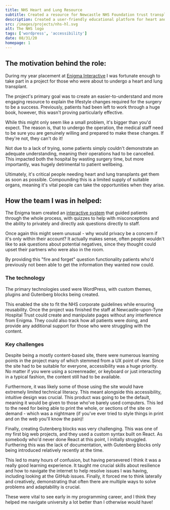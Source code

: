 ```yaml
---
title: NHS Heart and Lung Resource
subtitle: Created a resource for Newcastle NHS Foundation trust transplant patients
description: Created a user-friendly educational platform for heart and lung transplant patients, simplifying the post-operation adjustment by outlining necessary lifestyle changes. Accessibility and intuitive design were essential to accommodate varying technical literacy and maximise the site's benefit for all users.
src: /images/projects/nhs-hl.svg
alt: The NHS logo
tags: ['wordpress', 'accessibility']
date: 08/31/20
homepage: 1
---
```


## The motivation behind the role:

During my year placement at [Enigma Interactive](https://www.enigma-interactive.co.uk) I was fortunate enough to take part in a project for those who were about to undergo a heart and lung transplant.

The project's primary goal was to create an easier-to-understand and more engaging resource to explain the lifestyle changes required for the surgery to be a success. Previously, patients had been left to work through a huge book, however, this wasn't proving particularly effective.

While this might only seem like a small problem, it's bigger than you'd expect. The reason is, that to undergo the operation, the medical staff need to be sure you are genuinely willing and prepared to make these changes. If they're not, they can't do it!

Not due to a lack of trying, some patients simply couldn't demonstrate an adequate understanding, meaning their operations had to be cancelled. This impacted both the hospital by wasting surgery time, but more importantly, was hugely detrimental to patient wellbeing.

Ultimately, it's critical people needing heart and lung transplants get them as soon as possible. Compounding this is a limited supply of suitable organs, meaning it's vital people can take the opportunities when they arise.

## How the team I was in helped:

The Enigma team created an [interactive system](https://transplant-resource.newcastle-hospitals.nhs.uk/) that guided patients through the whole process, with quizzes to help with misconceptions and the ability to privately and directly ask questions directly to staff.

Once again this might seem unusual - why would privacy be a concern if it's only within their account? It actually makes sense, often people wouldn't like to ask questions about potential negatives, since they thought could upset their partners who were also in the room.

By providing this "fire and forget" question functionality patients who'd previously not been able to get the information they wanted now could.

### The technology

The primary technologies used were WordPress, with custom themes, plugins and Gutenberg blocks being created.

This enabled the site to fit the NHS corporate guidelines while ensuring reusability. Once the project was finished the staff at Newcastle-upon-Tyne Hospital Trust could create and manipulate pages without any interference from Enigma. They could also track how all patients were doing, and provide any additional support for those who were struggling with the content.

### Key challenges

Despite being a mostly content-based site, there were numerous learning points in the project many of which stemmed from a UX point of view. Since the site had to be suitable for everyone, accessibility was a huge priority. No matter if you were using a screenreader, or keyboard or just interacting in a typical fashion, the content still had to be available.

Furthermore, it was likely some of those using the site would have extremely limited technical literacy. This meant alongside this accessibility, intuitive design was crucial. This product was going to be the default, meaning it would be given to those who've barely used computers. This led to the need for being able to print the whole, or sections of the site on demand - which was a nightmare (if you've ever tried to style things in print and on the web you'll know the pain)!

Finally, creating Gutenberg blocks was very challenging. This was one of my first big web projects, and they used a custom syntax built on React. As somebody who'd never done React at this point, I initially struggled. Furthering this was the lack of documentation, with Gutenberg blocks only being introduced relatively recently at the time.

This led to many hours of confusion, but having persevered I think it was a really good learning experience. It taught me crucial skills about resilience and how to navigate the internet to help resolve issues I was having, including looking at the GitHub issues. Finally, it forced me to think laterally and creatively, demonstrating that often there are multiple ways to solve problems and adaptability is crucial.

These were vital to see early in my programming career, and I think they helped me navigate university a lot better than I otherwise would have!

